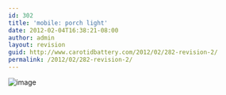 ```yaml
---
id: 302
title: 'mobile: porch light'
date: 2012-02-04T16:38:21-08:00
author: admin
layout: revision
guid: http://www.carotidbattery.com/2012/02/282-revision-2/
permalink: /2012/02/282-revision-2/
---
```

<img title="" class="alignnone" alt="image" src="https://i1.wp.com/www.carotidbattery.com/wp-content/uploads/2012/02/wpid-IMG_20120204_163714.jpg?w=640" data-recalc-dims="1" />